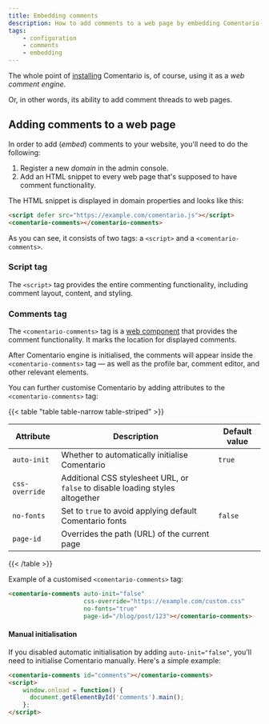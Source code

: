 ```yaml
---
title: Embedding comments
description: How to add comments to a web page by embedding Comentario
tags:
    - configuration
    - comments
    - embedding
---
```


The whole point of [installing](/getting-started/installation) Comentario is, of course, using it as a *web comment engine*.

<!--more-->

Or, in other words, its ability to add comment threads to web pages.

## Adding comments to a web page

In order to add (*embed*) comments to your website, you'll need to do the following:

1. Register a new *domain* in the admin console.
2. Add an HTML snippet to every web page that's supposed to have comment functionality.

The HTML snippet is displayed in domain properties and looks like this:

```html
<script defer src="https://example.com/comentario.js"></script>
<comentario-comments></comentario-comments>
```

As you can see, it consists of two tags: a `<script>` and a `<comentario-comments>`.

### Script tag

The `<script>` tag provides the entire commenting functionality, including comment layout, content, and styling.

### Comments tag

The `<comentario-comments>` tag is a [web component](https://developer.mozilla.org/en-US/docs/Web/API/Web_components) that provides the comment functionality. It marks the location for displayed comments.

After Comentario engine is initialised, the comments will appear inside the `<comentario-comments>` tag — as well as the profile bar, comment editor, and other relevant elements.

You can further customise Comentario by adding attributes to the `<comentario-comments>` tag:

{{< table "table table-narrow table-striped" >}}

| Attribute      | Description                                                                    | Default value |
|----------------|--------------------------------------------------------------------------------|---------------|
| `auto-init`    | Whether to automatically initialise Comentario                                 | `true`        |
| `css-override` | Additional CSS stylesheet URL, or `false` to disable loading styles altogether |               |
| `no-fonts`     | Set to `true` to avoid applying default Comentario fonts                       | `false`       |
| `page-id`      | Overrides the path (URL) of the current page                                   |               |
{{< /table >}}

Example of a customised `<comentario-comments>` tag:

```html
<comentario-comments auto-init="false" 
                     css-override="https://example.com/custom.css" 
                     no-fonts="true" 
                     page-id="/blog/post/123"></comentario-comments>
```

#### Manual initialisation

If you disabled automatic initialisation by adding `auto-init="false"`, you'll need to initialise Comentario manually. Here's a simple example:

```html
<comentario-comments id="comments"></comentario-comments>
<script>
    window.onload = function() {
      document.getElementById('comments').main();
    };
</script>
```

